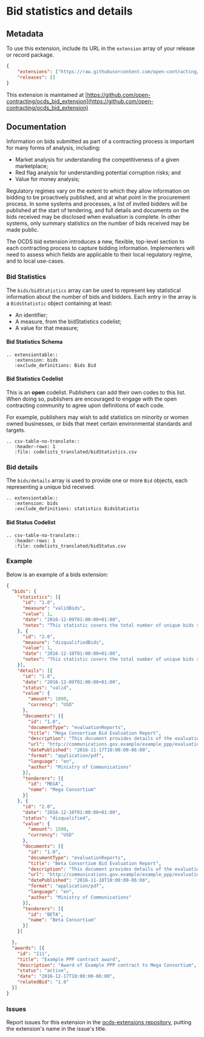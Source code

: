 # Bid statistics and details

## Metadata

To use this extension, include its URL in the ```extension``` array of your release or record package.

```json
{
    "extensions": ["https://raw.githubusercontent.com/open-contracting/ocds_bid_extension/v1.1.3/extension.json"],
    "releases": []
}
```

This extension is maintained at [https://github.com/open-contracting/ocds_bid_extension](https://github.com/open-contracting/ocds_bid_extension)

## Documentation

Information on bids submitted as part of a contracting process is important for many forms of analysis, including:

* Market analysis for understanding the competitiveness of a given marketplace;
* Red flag analysis for understanding potential corruption risks; and
* Value for money analysis;

Regulatory regimes vary on the extent to which they allow information on bidding to be proactively published, and at what point in the procurement process. In some systems and processes, a list of invited bidders will be published at the start of tendering, and full details and documents on the bids received may be disclosed when evaluation is complete. In other systems, only summary statistics on the number of bids received may be made public.

The OCDS bid extension introduces a new, flexible, top-level section to each contracting process to capture bidding information. Implementers will need to assess which fields are applicable to their local regulatory regime, and to local use-cases.

### Bid Statistics

The `bids/bidStatistics` array can be used to represent key statistical information about the number of bids and bidders. Each entry in the array is a `BidsStatistic` object containing at least:

* An identifier;
* A measure, from the bidStatistics codelist;
* A value for that measure;

#### Bid Statistics Schema

```eval_rst
.. extensiontable::
   :extension: bids
   :exclude_definitions: Bids Bid
```

#### Bid Statistics Codelist

This is an **open** codelist. Publishers can add their own codes to this list. When doing so, publishers are encouraged to engage with the open contracting community to agree upon definitions of each code.

For example, publishers may wish to add statistics on minority or women owned businesses, or bids that meet certain environmental standards and targets.

```eval_rst
.. csv-table-no-translate::
   :header-rows: 1
   :file: codelists_translated/bidStatistics.csv
```

### Bid details

The `bids/details` array is used to provide one or more `Bid` objects, each representing a unique bid received.

```eval_rst
.. extensiontable::
   :extension: bids
   :exclude_definitions: statistics BidsStatistic
```

#### Bid Status Codelist

```eval_rst
.. csv-table-no-translate::
   :header-rows: 1
   :file: codelists_translated/bidStatus.csv
```

### Example

Below is an example of a bids extension:

```json
{
  "bids": {
    "statistics": [{
      "id": "1.0",
      "measure": "validBids",
      "value": 1,
      "date": "2016-12-09T01:00:00+01:00",
      "notes": "This statistic covers the total number of unique bids received that were considered valid against relevant criteria."
    }, {
      "id": "2.0",
      "measure": "disqualifiedBids",
      "value": 1,
      "date": "2016-12-10T01:00:00+01:00",
      "notes": "This statistic covers the total number of unique bids received that were disqualified."
    }],
    "details": [{
      "id": "1.0",
      "date": "2016-12-09T01:00:00+01:00",
      "status": "valid",
      "value": {
        "amount": 1000,
        "currency": "USD"
      },
      "documents": [{
        "id": "1.0",
        "documentType": "evaluationReports",
        "title": "Mega Consortium Bid Evaluation Report",
        "description": "This document provides details of the evaluation of the bid submitted by Mega Consortium",
        "url": "http://communications.gov.example/example_ppp/evaluationReport_megaConsortium.pdf",
        "datePublished": "2016-11-17T10:00:00-06:00",
        "format": "application/pdf",
        "language": "en",
        "author": "Ministry of Communications"
      }],
      "tenderers": [{
        "id": "MEGA",
        "name": "Mega Consortium"
      }]
    }, {
      "id": "2.0",
      "date": "2016-12-10T01:00:00+01:00",
      "status": "disqualified",
      "value": {
        "amount": 1500,
        "currency": "USD"
      },
      "documents": [{
        "id": "1.0",
        "documentType": "evaluationReports",
        "title": "Beta Consortium Bid Evaluation Report",
        "description": "This document provides details of the evaluation of the bid submitted by Beta Consortium",
        "url": "http://communications.gov.example/example_ppp/evaluationReport_betaConsortium.pdf",
        "datePublished": "2016-11-18T10:00:00-06:00",
        "format": "application/pdf",
        "language": "en",
        "author": "Ministry of Communications"
      }],
      "tenderers": [{
        "id": "BETA",
        "name": "Beta Consortium"
      }]
    }]

  },
  "awards": [{
    "id": "111",
    "title": "Example PPP contract award",
    "description": "Award of Example PPP contract to Mega Consortium",
    "status": "active",
    "date": "2016-12-17T10:00:00-06:00",
    "relatedBid": "1.0"
  }]
}
```

### Issues

Report issues for this extension in the [ocds-extensions repository](https://github.com/open-contracting/ocds-extensions/issues), putting the extension's name in the issue's title.
